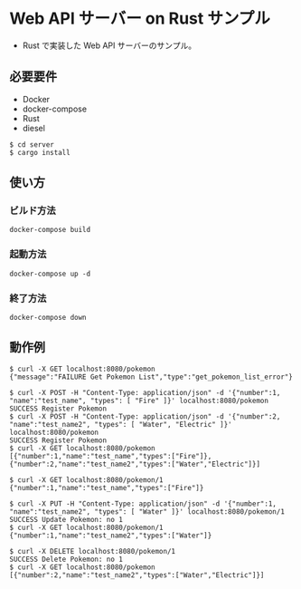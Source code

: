 # Web API サーバー on Rust サンプル

- Rust で実装した Web API サーバーのサンプル。

## 必要要件

- Docker
- docker-compose
- Rust
- diesel

```term
$ cd server
$ cargo install 
```

## 使い方

### ビルド方法

```term
docker-compose build
```

### 起動方法

```term
docker-compose up -d
```

### 終了方法

```term
docker-compose down
```

## 動作例

```
$ curl -X GET localhost:8080/pokemon
{"message":"FAILURE Get Pokemon List","type":"get_pokemon_list_error"}

$ curl -X POST -H "Content-Type: application/json" -d '{"number":1, "name":"test_name", "types": [ "Fire" ]}' localhost:8080/pokemon
SUCCESS Register Pokemon
$ curl -X POST -H "Content-Type: application/json" -d '{"number":2, "name":"test_name2", "types": [ "Water", "Electric" ]}' localhost:8080/pokemon
SUCCESS Register Pokemon
$ curl -X GET localhost:8080/pokemon
[{"number":1,"name":"test_name","types":["Fire"]},{"number":2,"name":"test_name2","types":["Water","Electric"]}]

$ curl -X GET localhost:8080/pokemon/1
{"number":1,"name":"test_name","types":["Fire"]}

$ curl -X PUT -H "Content-Type: application/json" -d '{"number":1, "name":"test_name2", "types": [ "Water" ]}' localhost:8080/pokemon/1
SUCCESS Update Pokemon: no 1
$ curl -X GET localhost:8080/pokemon/1
{"number":1,"name":"test_name2","types":["Water"]}

$ curl -X DELETE localhost:8080/pokemon/1
SUCCESS Delete Pokemon: no 1
$ curl -X GET localhost:8080/pokemon
[{"number":2,"name":"test_name2","types":["Water","Electric"]}]
```
